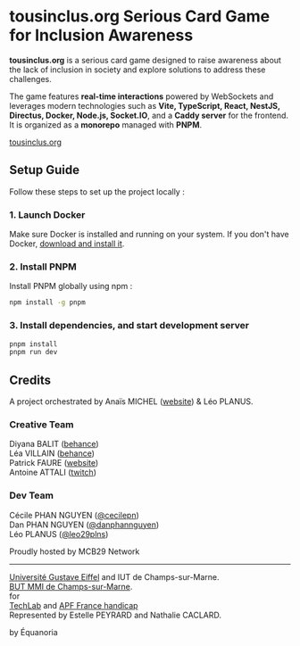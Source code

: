 # tousinclus.org Serious Card Game for Inclusion Awareness

**tousinclus.org** is a serious card game designed to raise awareness about the lack of inclusion in society and explore solutions to address these challenges.  

The game features **real-time interactions** powered by WebSockets and leverages modern technologies such as **Vite, TypeScript, React, NestJS, Directus, Docker, Node.js, Socket.IO**, and a **Caddy server** for the frontend. It is organized as a **monorepo** managed with **PNPM**.

[tousinclus.org](https://tousinclus.org)

## Setup Guide

Follow these steps to set up the project locally :

### 1. Launch Docker

Make sure Docker is installed and running on your system. If you don't have Docker, [download and install it](https://www.docker.com/products/docker-desktop/).

### 2. Install PNPM

Install PNPM globally using npm :

```bash
npm install -g pnpm
```

### 3. Install dependencies, and start development server

```bash
pnpm install
pnpm run dev
```

## Credits

A project orchestrated by Anaïs MICHEL ([website](https://anaismichel.fr/)) & Léo PLANUS.

### Creative Team

Diyana BALIT ([behance](https://www.behance.net/diyanabalit1))  
Léa VILLAIN ([behance](https://www.behance.net/lavillain))  
Patrick FAURE ([website](https://patrick-faure.fr/))  
Antoine ATTALI ([twitch](https://www.twitch.tv/protopex_))  

### Dev Team

Cécile PHAN NGUYEN  ([@cecilepn](https://github.com/cecilepn))  
Dan PHAN NGUYEN ([@danphannguyen](https://github.com/danphannguyen))  
Léo PLANUS ([@leo29plns](https://github.com/leo29plns))  


Proudly hosted by MCB29 Network

---

[Université Gustave Eiffel](https://univ-eiffel.fr/) and IUT de Champs-sur-Marne.  
[BUT MMI de Champs-sur-Marne](https://but-mmi-champs.fr/).  
for  
[TechLab](https://techlab-handicap.org/) and [APF France handicap](https://www.apf-francehandicap.org/)  
Represented by Estelle PEYRARD and Nathalie CACLARD.  

by Équanoria
